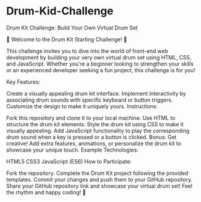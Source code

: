 # Drum-Kid-Challenge
Drum Kit Challenge: Build Your Own Virtual Drum Set

🥁 Welcome to the Drum Kit Starting Challenge! 🥁

This challenge invites you to dive into the world of front-end web development by building your very own virtual drum set using HTML, CSS, and JavaScript. Whether you're a beginner looking to strengthen your skills or an experienced developer seeking a fun project, this challenge is for you!

Key Features:

Create a visually appealing drum kit interface.
Implement interactivity by associating drum sounds with specific keyboard or button triggers.
Customize the design to make it uniquely yours.
Instructions:

Fork this repository and clone it to your local machine.
Use HTML to structure the drum kit elements.
Style the drum kit using CSS to make it visually appealing.
Add JavaScript functionality to play the corresponding drum sound when a key is pressed or a button is clicked.
Bonus: Get creative! Add extra features, animations, or personalize the drum kit to showcase your unique touch.
Example Technologies:

HTML5
CSS3
JavaScript (ES6)
How to Participate:

Fork the repository.
Complete the Drum Kit project following the provided templates.
Commit your changes and push them to your GitHub repository.
Share your GitHub repository link and showcase your virtual drum set!
Feel the rhythm and happy coding! 🚀
